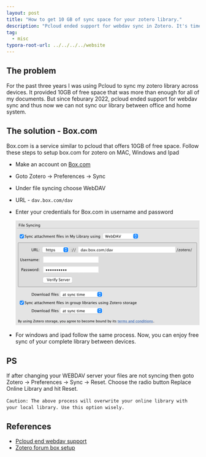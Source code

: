 ```yaml
---
layout: post
title: "How to get 10 GB of sync space for your zotero library."
description: "Pcloud ended support for webdav sync in Zotero. It's time to move to box.com"
tag: 
  - misc
typora-root-url: ../../../../website
---
```


## The problem

For the past three years I was using Pcloud to sync my zotero library across devices. It provided 10GB of free space that was more than enough for all of my documents. But since feburary 2022, pcloud ended support for webdav sync and thus now we can not sync our library between office and home system.

## The solution - Box.com

Box.com is a service similar to pcloud that offers 10GB of free space. Follow these steps to setup box.com for zotero on MAC, Windows and Ipad

- Make an account on [Box.com](https://www.box.com)

- Goto Zotero →  Preferences → Sync

- Under file syncing choose WebDAV

- URL - `dav.box.com/dav`

- Enter your credentials for Box.com in username and password

  ![image-20220428180050793](/assets/images/image-20220428180050793.png)

- For windows and ipad follow the same process. Now, you can enjoy free sync of your complete library between devices.

## PS

If after changing your WEBDAV server your files are not syncing then goto Zotero →  Preferences → Sync → Reset. Choose the radio button Replace Online Library and hit Reset.

`Caution: The above process will overwrite your online library with your local library. Use this option wisely.`

## References

-  [Pcloud end webdav support ](https://forums.zotero.org/discussion/94430/pcloud-ending-webdav-support-for-free-plan)
- [Zotero forum box setup](https://forums.zotero.org/discussion/33934/file-sync-over-webdav-to-box-com)

